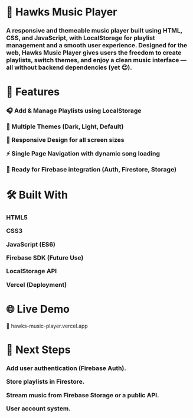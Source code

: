 <h1 text-align=center;>🎵 Hawks Music Player</h1>

<h3>A responsive and themeable music player built using HTML, CSS, and JavaScript, with LocalStorage for playlist management and a smooth user experience. Designed for the web, Hawks Music Player gives users the freedom to create playlists, switch themes, and enjoy a clean music interface — all without backend dependencies (yet 😉).</h3>

<h1 text-align=center;>🚀 Features </h1>

<h3>🎧 Add & Manage Playlists using LocalStorage

🎨 Multiple Themes (Dark, Light, Default)

📱 Responsive Design for all screen sizes

⚡ Single Page Navigation with dynamic song loading

💾 Ready for Firebase integration (Auth, Firestore, Storage)</h3>


<h1 text-align=center;>🛠️ Built With </h1>

<h3>HTML5

CSS3

JavaScript (ES6)

Firebase SDK (Future Use)

LocalStorage API

Vercel (Deployment)</h3>


<h1 text-align=center;>🌐 Live Demo</h1>

🔗 hawks-music-player.vercel.app


<h1 text-align=center;>🔮 Next Steps</h1>

<h3>Add user authentication (Firebase Auth). 

Store playlists in Firestore. 

Stream music from Firebase Storage or a public API. 

User account system. </h3>
